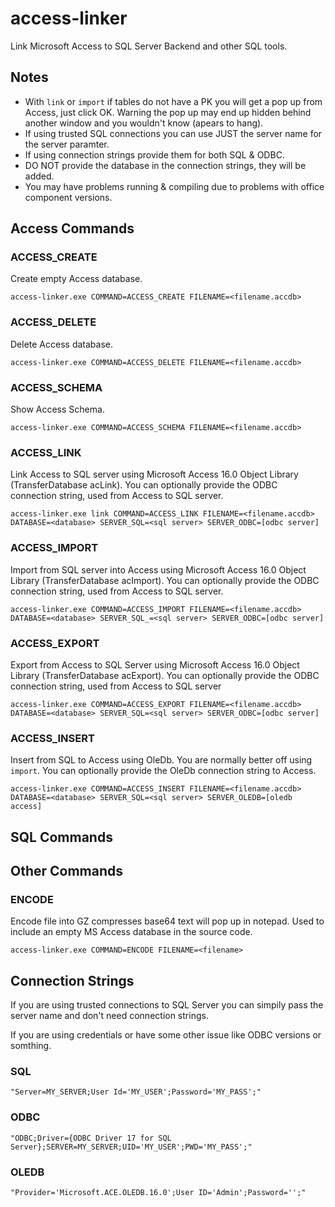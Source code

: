 # access-linker
Link Microsoft Access to SQL Server Backend and other SQL tools.

## Notes
- With `link` or `import` if tables do not have a PK you will get a pop up from Access, just click OK. Warning the pop up may end up hidden behind another window and you wouldn't know (apears to hang).
- If using trusted SQL connections you can use JUST the server name for the server paramter.
- If using connection strings provide them for both SQL & ODBC.
- DO NOT provide the database in the connection strings, they will be added.
- You may have problems running & compiling due to problems with office component versions.

## Access Commands

### ACCESS_CREATE
Create empty Access database.

`access-linker.exe COMMAND=ACCESS_CREATE FILENAME=<filename.accdb>`

### ACCESS_DELETE
Delete Access database.

`access-linker.exe COMMAND=ACCESS_DELETE FILENAME=<filename.accdb>`

### ACCESS_SCHEMA
Show Access Schema.

`access-linker.exe COMMAND=ACCESS_SCHEMA FILENAME=<filename.accdb>`

### ACCESS_LINK
Link Access to SQL server using Microsoft Access 16.0 Object Library (TransferDatabase acLink). You can optionally provide the ODBC connection string, used from Access to SQL server.

`access-linker.exe link COMMAND=ACCESS_LINK FILENAME=<filename.accdb> DATABASE=<database> SERVER_SQL=<sql server> SERVER_ODBC=[odbc server]`

### ACCESS_IMPORT
Import from SQL server into Access using Microsoft Access 16.0 Object Library (TransferDatabase acImport). You can optionally provide the ODBC connection string, used from Access to SQL server.

`access-linker.exe COMMAND=ACCESS_IMPORT FILENAME=<filename.accdb> DATABASE=<database> SERVER_SQL_=<sql server> SERVER_ODBC=[odbc server]`

### ACCESS_EXPORT
Export from Access to SQL Server using Microsoft Access 16.0 Object Library (TransferDatabase acExport). You can optionally provide the ODBC connection string, used from Access to SQL server

`access-linker.exe COMMAND=ACCESS_EXPORT FILENAME=<filename.accdb> DATABASE=<database> SERVER_SQL=<sql server> SERVER_ODBC=[odbc server]`

### ACCESS_INSERT
Insert from SQL to Access using OleDb. You are normally better off using `import`. You can optionally provide the OleDb connection string to Access.

`access-linker.exe COMMAND=ACCESS_INSERT FILENAME=<filename.accdb> DATABASE=<database> SERVER_SQL=<sql server> SERVER_OLEDB=[oledb access]`

## SQL Commands



## Other Commands

### ENCODE
Encode file into GZ compresses base64 text will pop up in notepad. Used to include an empty MS Access database in the source code.

`access-linker.exe COMMAND=ENCODE FILENAME=<filename>`

## Connection Strings
If you are using trusted connections to SQL Server you can simpily pass the server name and don't need connection strings.

If you are using credentials or have some other issue like ODBC versions or somthing.

### SQL

```
"Server=MY_SERVER;User Id='MY_USER';Password='MY_PASS';"
```

### ODBC

```
"ODBC;Driver={ODBC Driver 17 for SQL Server};SERVER=MY_SERVER;UID='MY_USER';PWD='MY_PASS';"
```

### OLEDB

```
"Provider='Microsoft.ACE.OLEDB.16.0';User ID='Admin';Password='';"
```
